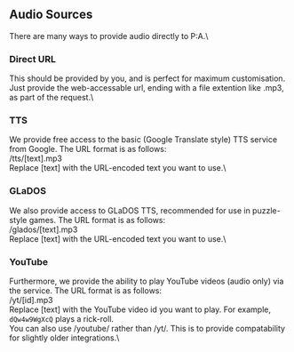 ## Audio Sources
There are many ways to provide audio directly to P:A.\
### Direct URL
This should be provided by you, and is perfect for maximum customisation. Just provide the web-accessable url, ending with a file extention like .mp3, as part of the request.\
### TTS
We provide free access to the basic (Google Translate style) TTS service from Google. The URL format is as follows:\
/tts/[text].mp3\
Replace [text] with the URL-encoded text you want to use.\
### GLaDOS
We also provide access to GLaDOS TTS, recommended for use in puzzle-style games. The URL format is as follows:\
/glados/[text].mp3\
Replace [text] with the URL-encoded text you want to use.\
### YouTube
Furthermore, we provide the ability to play YouTube videos (audio only) via the service. The URL format is as follows:\
/yt/[id].mp3\
Replace [text] with the YouTube video id you want to play. For example, `dQw4w9WgXcQ` plays a rick-roll.\
You can also use /youtube/ rather than /yt/. This is to provide compatability for slightly older integrations.\
